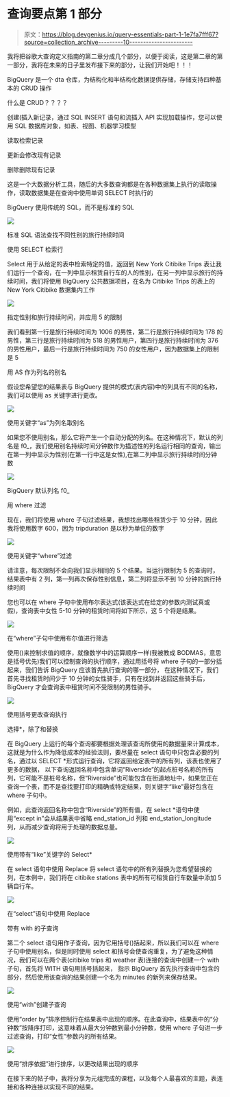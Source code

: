 # 查询要点第 1 部分

> 原文：<https://blog.devgenius.io/query-essentials-part-1-1e7fa7fff67?source=collection_archive---------10----------------------->

我将把谷歌大查询定义指南的第二章分成几个部分，以便于阅读，这是第二章的第一部分，我将在未来的日子里发布接下来的部分，让我们开始吧！！！

BigQuery 是一个 dta 仓库，为结构化和半结构化数据提供存储，存储支持四种基本的 CRUD 操作

什么是 CRUD？？？？

创建(插入新记录，通过 SQL INSERT 语句和流插入 API 实现加载操作，您可以使用 SQL 数据库对象，如表、视图、机器学习模型

读取检索记录

更新会修改现有记录

删除删除现有记录

这是一个大数据分析工具，随后的大多数查询都是在各种数据集上执行的读取操作，读取数据集是在查询中使用单词 SELECT 时执行的

BigQuery 使用传统的 SQL，而不是标准的 SQL

![](img/f2f4ebc3199122accb812f5f0acb32a4.png)

标准 SQL 语法查找不同性别的旅行持续时间

使用 SELECT 检索行

Select 用于从给定的表中检索特定的值，返回到 New York Citibike Trips 表让我们运行一个查询，在一列中显示租赁自行车的人的性别，在另一列中显示旅行的持续时间，我们将使用 BigQuery 公共数据项目，在名为 Citibike Trips 的表上的 New York Citibike 数据集内工作

![](img/356d2152e0260e9555875c40ec9797bc.png)

指定性别和旅行持续时间，并应用 5 的限制

我们看到第一行是旅行持续时间为 1006 的男性，第二行是旅行持续时间为 178 的男性，第三行是旅行持续时间为 518 的男性用户，第四行是旅行持续时间为 376 的男性用户，最后一行是旅行持续时间为 750 的女性用户，因为数据集上的限制是 5

用 AS 作为列名的别名

假设您希望您的结果表与 BigQuery 提供的模式(表内容)中的列具有不同的名称，我们可以使用 as 关键字进行更改。

![](img/8cebf112d9928658c26dec470ae8b7ea.png)

使用关键字“as”为列名取别名

如果您不使用别名，那么它将产生一个自动分配的列名。在这种情况下，默认的列名是 f0_，我们使用别名持续时间分钟数作为描述性的列名运行相同的查询，输出在第一列中显示为性别(在第一行中这是女性),在第二列中显示旅行持续时间分钟数

![](img/55fbae99b082ab9e8f719d0f2c49aa7f.png)

BigQuery 默认列名 f0_

用 where 过滤

现在，我们将使用 where 子句过滤结果，我想找出哪些租赁少于 10 分钟，因此我将使用数字 600，因为 tripduration 是以秒为单位的数字

![](img/ba5170d8cd501d212cb390121668eecd.png)

使用关键字“where”过滤

请注意，每次限制不会向我们显示相同的 5 个结果。当运行限制为 5 的查询时，结果表中有 2 列，第一列再次保存性别信息，第二列将显示不到 10 分钟的旅行持续时间

您也可以在 where 子句中使用布尔表达式(该表达式在给定的参数内测试真或假)，查询表中女性 5-10 分钟的租赁时间将如下所示，这 5 个将是结果。

![](img/f3f6a97540d28ab95c1444edc7f45c4c.png)

在“where”子句中使用布尔值进行筛选

使用()来控制求值的顺序，就像数学中的运算顺序一样(我被教成 BODMAS，意思是括号优先)我们可以控制查询的执行顺序，通过用括号将 where 子句的一部分括起来，我们告诉 BigQuery 应该首先执行查询的哪一部分， 在这种情况下，我们首先寻找租赁时间少于 10 分钟的女性骑手，只有在找到并返回这些骑手后，BigQuery 才会查询表中租赁时间不受限制的男性骑手。

![](img/ed868373bafa8ced87c504257e671271.png)

使用括号更改查询执行

选择*，除了和替换

在 BigQuery 上运行的每个查询都要根据处理该查询所使用的数据量来计算成本，这就是为什么作为降低成本的经验法则，要尽量在 select 语句中只包含必要的列名，通过以 SELECT *形式运行查询，它将返回给定表中的所有列，该表也使用了更多的数据， 以下查询返回名称中包含单词“Riverside”的起点桩号名称的所有列，它可能不是桩号名称，但“Riverside”也可能包含在街道地址中，如果您正在查询一个表，而不是查找要打印的精确或特定结果，则关键字“like”最好包含在 where 子句中。

例如，此查询返回名称中包含“Riverside”的所有值，在 select *语句中使用“except in”会从结果表中省略 end_station_id 列和 end_station_longitude 列，从而减少查询将用于处理的数据总量。

![](img/783a3f2364eea24020d383ddb7a569d5.png)

使用带有“like”关键字的 Select*

在 select 语句中使用 Replace 将 select 语句中的所有列替换为您希望替换的列，在本例中，我们将在 citibike stations 表中的所有可租赁自行车数量中添加 5 辆自行车。

![](img/a55f56d68ad63450e47f27ff447d539c.png)

在“select”语句中使用 Replace

带有 with 的子查询

第二个 select 语句用作子查询，因为它用括号()括起来，所以我们可以在 where 子句中使用别名，但是同时使用 select 和括号会使查询重复，为了避免这种情况，我们可以在两个表(citibike trips 和 weather 表)连接的查询中创建一个 with 子句，首先将 WITH 语句用括号括起来， 指示 BigQuery 首先执行查询中包含的部分，然后使用该查询的结果创建一个名为 minutes 的新列来保存结果。

![](img/7af54dbf046781236b9fb99dffa7641a.png)

使用“with”创建子查询

使用“order by”排序控制行在结果表中出现的顺序。在此查询中，结果表中的“分钟数”按降序打印，这意味着从最大分钟数到最小分钟数，使用 where 子句进一步过滤查询，打印“女性”参数内的所有结果。

![](img/93fe59591e04661cd0fa7281870b6a64.png)

使用“排序依据”进行排序，以更改结果出现的顺序

在接下来的帖子中，我将分享为元组完成的课程，以及每个人最喜欢的主题，表连接和各种连接以实现不同的结果。